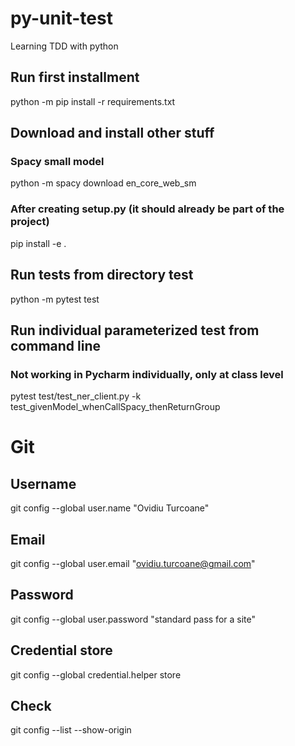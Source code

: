 # py-unit-test
Learning TDD with python

## Run first installment
python -m pip install -r requirements.txt

## Download and install other stuff

### Spacy small model
 python -m spacy download en_core_web_sm
### After creating setup.py (it should already be part of the project)
 pip install -e .
 
## Run tests from directory test
python -m pytest test
## Run individual parameterized test from command line
### Not working in Pycharm individually, only at class level
pytest test/test_ner_client.py -k test_givenModel_whenCallSpacy_thenReturnGroup

# Git

## Username
git config --global user.name "Ovidiu Turcoane"
## Email
git config --global user.email "ovidiu.turcoane@gmail.com"
## Password
git config --global user.password "standard pass for a site"

## Credential store
git config --global credential.helper store
## Check
git config --list --show-origin